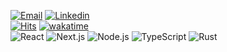 <!-- summary -->
[![Email](https://img.shields.io/badge/iam@gwansik.dev-005FF9?style=flat-square&logo=Mail.Ru&logoColor=white)](mailto:iam@gwansik.dev)
[![Linkedin](https://img.shields.io/badge/GwanSik_Kim-0A66C2?style=flat-square&logo=Linkedin&logoColor=white)](https://www.linkedin.com/in/gwansikk/)  
[![Hits](https://hits.seeyoufarm.com/api/count/incr/badge.svg?url=https%3A%2F%2Fgithub.com%2Fgwansikk&count_bg=%2379C83D&title_bg=%23555555&icon=github.svg&icon_color=%23E7E7E7&title=hits&edge_flat=true)](https://hits.seeyoufarm.com)
[![wakatime](https://wakatime.com/badge/user/018b296e-4cd5-41f2-aa72-2f479353ee2b.svg?style=flat-square)](https://wakatime.com/@018b296e-4cd5-41f2-aa72-2f479353ee2b)  
![React](https://img.shields.io/badge/React-61DAFB?style=flat-square&logo=React&logoColor=black)
![Next.js](https://img.shields.io/badge/Next.js-000000?style=flat-square&logo=Next.js)
![Node.js](https://img.shields.io/badge/Node.js-339933?style=flat-square&logo=Node.js&logoColor=white)
![TypeScript](https://img.shields.io/badge/TypeScript-3178C6?style=flat-square&logo=TypeScript&logoColor=white)
![Rust](https://img.shields.io/badge/Rust-000000?style=flat-square&logo=Rust&logoColor=white)

<!--
![React](https://img.shields.io/badge/React-61DAFB?style=flat-square&logo=React&logoColor=black)
![Next.js](https://img.shields.io/badge/Next.js-000000?style=flat-square&logo=Next.js)
![NestJS](https://img.shields.io/badge/NestJS-E0234E?style=flat-square&logo=NestJS)  
![React Query](https://img.shields.io/badge/React_Query-FF4154?style=flat-square&logo=ReactQuery&logoColor=white)
![Recoil](https://img.shields.io/badge/Recoil-3578E5?style=flat-square&logo=Recoil&logoColor=white)  
![TailwindCSS](https://img.shields.io/badge/TailwindCSS-06B6D4?style=flat-square&logo=TailwindCSS&logoColor=white)
![Emotion](https://img.shields.io/badge/Emotion-d26ac2?style=flat-square&logo=Emotion&logoColor=white)
![Framer-motion](https://img.shields.io/badge/Framer--motion-0055FF?style=flat-square&logo=Framer&logoColor=white)  
![Yarn Berry](https://img.shields.io/badge/Yarn_Berry-2C8EBB?style=flat-square&logo=yarn&logoColor=white)  
![Vite](https://img.shields.io/badge/Vite-646CFF?style=flat-square&logo=Vite&logoColor=white)
![SWC](https://img.shields.io/badge/SWC-000000?style=flat-square&logo=SWC&logoColor=white)
![Docker](https://img.shields.io/badge/Docker-2496ED?style=flat-square&logo=Docker&logoColor=white)  
![Jest](https://img.shields.io/badge/Jest-C21325?style=flat-square&logo=Jest&logoColor=white)  
![Jenkins](https://img.shields.io/badge/Jenkins-D24939?style=flat-square&logo=Jenkins&logoColor=white)
![GitHub Actions](https://img.shields.io/badge/GitHubActions-2088FF?style=flat-square&logo=GitHubActions&logoColor=white)
-->
